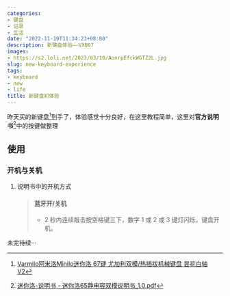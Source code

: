 ```yaml
---
categories:
- 键盘
- 记录
- 生活
date: "2022-11-19T11:34:23+08:00"
description: 新键盘体验——VXB67
images:
- https://s2.loli.net/2023/03/10/AonrpEfckWGTZ2L.jpg
slug: new-keyboard-experience
tags:
- keyboard
- new
- life
title: 新键盘初体验
---
```


昨天买的新键盘[^新键盘]到手了，体验感觉十分良好，在这里教程简单，这里对**官方说明书**[^官方说明书]中的按键做整理

[^官方说明书]: [迷你洛-说明书 - 迷你洛65静电容双模说明书_1.0.pdf](https://cn.varmilo.com/keyboardproscenium/generic/web/viewer.html?file=https://cn.varmilo.com/keyboardproscenium/upload/%E8%BF%B7%E4%BD%A0%E6%B4%9B65%E9%9D%99%E7%94%B5%E5%AE%B9%E5%8F%8C%E6%A8%A1%E8%AF%B4%E6%98%8E%E4%B9%A6_1.0.pdf "迷你洛65静电容双模说明书_1.0.pdf")
[^新键盘]: [Varmilo阿米洛Minilo迷你洛 67键 尤加利双模/热插拔机械键盘 昙花白轴 V2](https://cn.varmilo.com/keyboardproscenium/subject_product_detailed?subjectid=256 " A40A046D7A3A01A039")

<!-- 请开始撰写你的文章 -->

## 使用

### 开机与关机

1. 说明书中的开机方式

   > #### 蓝牙开/关机
   >
   > - 2 秒内连续敲击按空格键三下，数字 1 或 2 或 3 键灯闪烁，键盘开机。

未完待续···
<!--stackedit_data:
eyJoaXN0b3J5IjpbLTIzMTcwODc1M119
-->